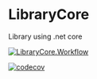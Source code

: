 # LibraryCore
Library using .net core

[![LibraryCore.Workflow](https://github.com/dibiancoj/LibraryCore/actions/workflows/dotnet.yml/badge.svg)](https://github.com/dibiancoj/LibraryCore/actions/workflows/dotnet.yml)

[![codecov](https://codecov.io/gh/dibiancoj/LibraryCore/branch/master/graph/badge.svg?token=KBQKSJYVZF)](https://codecov.io/gh/dibiancoj/LibraryCore)
